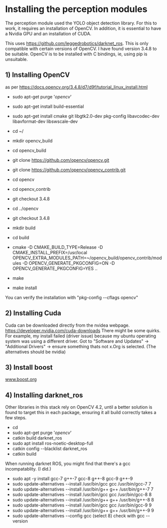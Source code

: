 # Installing the perception modules

The perception module used the YOLO object detection library.
For this to work, it requires an installation of OpenCV.
In addition, it is essential to have a Nvidia GPU and an installation of CUDA.

This uses https://github.com/leggedrobotics/darknet_ros.
This is only compatible with certain versions of OpenCV.
I have found version 3.4.8 to be suitable.
OpenCV is to be installed with C bindings, ie, using pip is unsuitable.

## 1) Installing OpenCV
as per https://docs.opencv.org/3.4.8/d7/d9f/tutorial_linux_install.html

- sudo apt-get purge '*opencv*'
- sudo apt-get install build-essential
- sudo apt-get install cmake git libgtk2.0-dev pkg-config libavcodec-dev libavformat-dev libswscale-dev

- cd ~/
- mkdir opencv_build
- cd opencv_build
- git clone https://github.com/opencv/opencv.git
- git clone https://github.com/opencv/opencv_contrib.git

- cd opencv
- cd opencv_contrib
- git checkout 3.4.8
- cd ../opencv
- git checkout 3.4.8
- mkdir build
- cd build
- cmake -D CMAKE_BUILD_TYPE=Release -D CMAKE_INSTALL_PREFIX=/usr/local OPENCV_EXTRA_MODULES_PATH=~/opencv_build/opencv_contrib/modules -D OPENCV_GENERATE_PKGCONFIG=ON -D OPENCV_GENERATE_PKGCONFIG=YES  ..
- make
- make install

You can verify the installation with "pkg-config --cflags opencv"

## 2) Installing Cuda
Cuda can be downloaded directly from the nvidea webpage.
https://developer.nvidia.com/cuda-downloads
There might be some quirks. For example, my install failed (driver issue) because my ubuntu operating system was using a different driver.
Got to "Software and Updates" -> "Additional Drivers" -> ensure something thats not x.Org is selected. (The alternatives should be nvidia)

## 3) Install boost
www.boost.org

## 4) Installing darknet_ros

Other libraries in this stack rely on OpenCV 4.2,
until a better solution is found to target this in each package,
ensuring it all build correctly takes a few steps.
- cd <catkinworkspace>
- sudo apt-get purge '*opencv*'
- catkin build darknet_ros
- sudo apt install ros-noetic-desktop-full
- catkin config --blacklist darknet_ros
- catkin build


When running darknet ROS, you might find that there's a gcc incompatablity. (I did.)
- sudo apt -y install gcc-7 g++-7 gcc-8 g++-8 gcc-9 g++-9
- sudo update-alternatives --install /usr/bin/gcc gcc /usr/bin/gcc-7 7
- sudo update-alternatives --install /usr/bin/g++ g++ /usr/bin/g++-7 7
- sudo update-alternatives --install /usr/bin/gcc gcc /usr/bin/gcc-8 8
- sudo update-alternatives --install /usr/bin/g++ g++ /usr/bin/g++-8 8
- sudo update-alternatives --install /usr/bin/gcc gcc /usr/bin/gcc-9 9
- sudo update-alternatives --install /usr/bin/g++ g++ /usr/bin/g++-9 9
- sudo update-alternatives --config gcc
(select 8)
check with gcc --version
